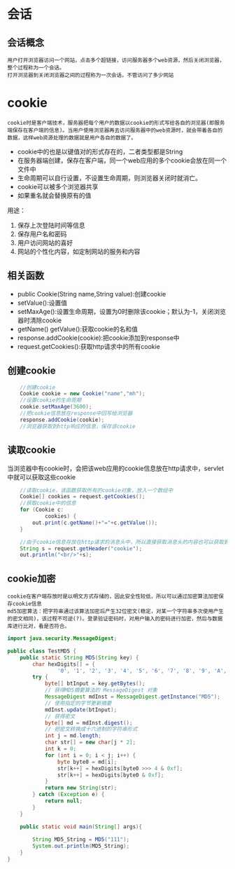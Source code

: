 # 会话

## 会话概念
    用户打开浏览器访问一个网站，点击多个超链接，访问服务器多个web资源，然后关闭浏览器，整个过程称为一个会话。
    打开浏览器到关闭浏览器之间的过程称为一次会话，不管访问了多少网站

# cookie
    cookie时是客户端技术，服务器把每个用户的数据以cookie的形式写给各自的浏览器(即服务端保存在客户端的信息)。当用户使用浏览器再去访问服务器中的web资源时，就会带着各自的数据，这样web资源处理的数据就是用户各自的数据了。
* cookie中的也是以键值对的形式存在的，二者类型都是String
* 在服务器端创建，保存在客户端，同一个web应用的多个cookie会放在同一个文件中
* 生命周期可以自行设置，不设置生命周期，则浏览器关闭时就消亡。
* cookie可以被多个浏览器共享
* 如果重名就会替换原有的值

用途：
1. 保存上次登陆时间等信息
2. 保存用户名和密码
3. 用户访问网站的喜好
4. 网站的个性化内容，如定制网站的服务和内容

## 相关函数
* public Cookie(String name,String value):创建cookie
* setValue():设置值
* setMaxAge():设置生命周期，设置为0时删除该cookie；默认为-1，关闭浏览器时清除cookie
* getName() getValue():获取cookie的名和值
* response.addCookie(cookie):把cookie添加到response中
* request.getCookies():获取http请求中的所有cookie

## 创建cookie
```java
    //创建cookie
    Cookie cookie = new Cookie("name","mh");
    //设置cookie的生命周期
    cookie.setMaxAge(3600);
    //把cookie信息放在response中回写给浏览器
    response.addCookie(cookie);
    //浏览器获取到http响应的信息，保存该cookie
```
## 读取cookie
当浏览器中有cookie时，会把该web应用的cookie信息放在http请求中，servlet中就可以获取这些cookie
```java
    //读取cookie，该函数获取所有的cookie对象，放入一个数组中
    Cookie[] cookies = request.getCookies();
    //获取cookie中的信息
    for (Cookie c:
            cookies) {
        out.print(c.getName()+"="+c.getValue());
    }

    //由于cookie信息存放在http请求的消息头中，所以直接获取消息头的内容也可以获取到cookie的信息
    String s = request.getHeader("cookie");
    out.println("<br/>"+s);
```

## cookie加密
    cookie在客户端存放时是以明文方式存储的，因此安全性较低，所以可以通过加密算法加密保存cookie信息
    md5加密算法：把字符串通过该算法加密后产生32位密文(稳定，对某一个字符串多次使用产生的密文相同)，该过程不可逆(?)。登录验证密码时，对用户输入的密码进行加密，然后与数据库进行比对，看是否符合。
```java
import java.security.MessageDigest;

public class TestMD5 {
    public static String MD5(String key) {
        char hexDigits[] = {
                '0', '1', '2', '3', '4', '5', '6', '7', '8', '9', 'A', 'B', 'C', 'D', 'E', 'F'};
        try {
            byte[] btInput = key.getBytes();
            // 获得MD5摘要算法的 MessageDigest 对象
            MessageDigest mdInst = MessageDigest.getInstance("MD5");
            // 使用指定的字节更新摘要
            mdInst.update(btInput);
            // 获得密文
            byte[] md = mdInst.digest();
            // 把密文转换成十六进制的字符串形式
            int j = md.length;
            char str[] = new char[j * 2];
            int k = 0;
            for (int i = 0; i < j; i++) {
                byte byte0 = md[i];
                str[k++] = hexDigits[byte0 >>> 4 & 0xf];
                str[k++] = hexDigits[byte0 & 0xf];
            }
            return new String(str);
        } catch (Exception e) {
            return null;
        }
    }

    public static void main(String[] args){
        
        String MD5_String = MD5("111");
        System.out.println(MD5_String);
    }
}
```